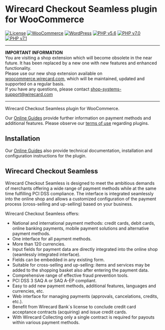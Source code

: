 # Wirecard Checkout Seamless plugin for WooCommerce

[![License](https://img.shields.io/badge/license-GPLv2-blue.svg)](https://raw.githubusercontent.com/wirecard/woocommerce-wcs/master/LICENSE)
[![WooCommerce](https://img.shields.io/badge/WooCommerce-v3.5.1-green.svg)](https://woocommerce.com/)
[![WordPress](https://img.shields.io/badge/WordPress-v4.9-green.svg)](https://wordpress.org/)
[![PHP v5.6](https://img.shields.io/badge/php-v5.6-yellow.svg)](http://www.php.net)
[![PHP v7.0](https://img.shields.io/badge/php-v7.0-yellow.svg)](http://www.php.net)
[![PHP v7.1](https://img.shields.io/badge/php-v7.1-yellow.svg)](http://www.php.net)

----
**IMPORTANT INFORMATION**  
You are visiting a shop extension which will become obsolete in the near future. It has been replaced by a new one with new features and enhanced functionality.   
Please use our new shop extension available on [woocommerce.wirecard.com](https://woocommerce.wirecard.com), which will be maintained, updated and supported on a regular basis.  
If you have any questions, please contact shop-systems-support@wirecard.com

----

Wirecard Checkout Seamless plugin for WooCommerce.

Our [Online Guides](https://guides.wirecard.at/) provide further information on payment methods and additional features. Please observe our [terms of use](https://guides.wirecard.at/shop_plugins:info#terms_of_use) regarding plugins.

## Installation
Our [Online Guides](https://guides.wirecard.at/shop_plugins:wcs:woocommerce:start "Installation details") also provide technical documentation, installation and configuration instructions for the plugin.

## Wirecard Checkout Seamless
Wirecard Checkout Seamless is designed to meet the ambitious demands of merchants offering a wide range of payment methods while at the same time fulfilling PCI DSS compliance. The interface is integrated seamlessly into the online shop and allows a customized configuration of the payment process (cross-selling and up-selling) based on your business.

Wirecard Checkout Seamless offers:
- National and international payment methods: credit cards, debit cards, online banking payments, mobile payment solutions and alternative payment methods.
- One interface for all payment methods.
- More than 120 currencies.
- Input fields for payment data are directly integrated into the online shop (seamlessly integrated interface).
- Fields can be embedded in any existing form.
- Suitable for cross-selling and up-selling: items and services may be added to the shopping basket also after entering the payment data.
- Comprehensive range of effective fraud prevention tools.
- PCI DSS 3 SAQ A or SAQ A-EP compliant.
- Easy to add new payment methods, additional features, languages and currencies, etc.
- Web interface for managing payments (approvals, cancelations, credits, etc.).
- Benefit from Wirecard Bank´s license to conclude credit card acceptance contracts (acquiring) and issue credit cards.
- With Wirecard Collecting only a single contract is required for payouts within various payment methods.
